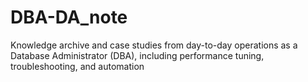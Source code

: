 # DBA-DA_note
Knowledge archive and case studies from day-to-day operations as a Database Administrator (DBA), including performance tuning, troubleshooting, and automation
